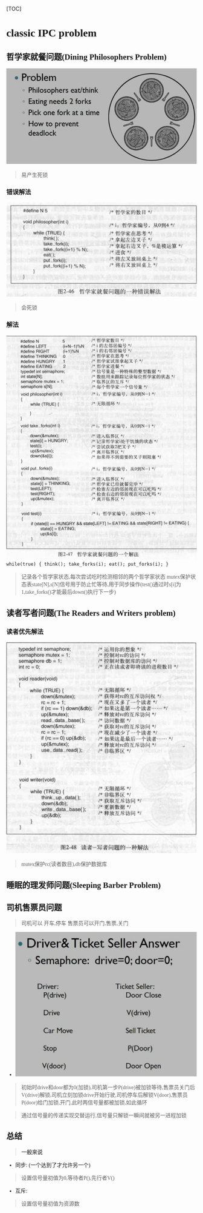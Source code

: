 [TOC]
<font face = "Consolas">

# classic IPC problem

## 哲学家就餐问题(Dining Philosophers Problem)
![1.1DPP](./pics/3/1.1DPP.png)
> 易产生死锁
### 错误解法
![1.2DPP错误解法](./pics/3/1.2DPP错误解法.png)
> 会死锁
### 解法
![1.3DPP解法](./pics/3/1.3DPP解法.png)
`while(true)
{
    think();
    take_forks(i);
    eat();
    put_forks(i);
}`
> 记录各个哲学家状态,每次尝试吃时检测相邻的两个哲学家状态
mutex保护状态表state[N],s[N]信号用于防止忙等待,用于同步操作(test()通过时s[i]为1,take_forks()才能最后down()执行下一步)

## 读者写者问题(The Readers and Writers problem)
### 读者优先解法
![1.4RWP](./pics/3/1.4RWP.png)
> mutex保护rc(读者数目),db保护数据库

## 睡眠的理发师问题(Sleeping Barber Problem)

## 司机售票员问题
> 司机可以 开车,停车  售票员可以开门,售票,关门
* ![1.5DTP](./pics/3/1.5DTP.png)
>初始时drive和door都为0(加锁),司机第一步P(drive)被加锁等待,售票员关门后V(drive)解锁,司机立刻加锁drive开始行驶,司机停车后解锁V(door),售票员P(door)给门加锁,开门,此时两信号量都被加锁,如此循环

>通过信号量的传递实现交替运行,信号量只解锁一瞬间就被另一进程加锁
## 总结
>**一般来说**
* 同步: (一个达到了才允许另一个)
>设置信号量初值为0,等待者P(),先行者V()
* 互斥:
>设置信号量初值为资源数
